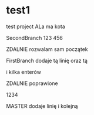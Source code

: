 # test1
test project
ALa ma kota

SecondBranch 123
456

ZDALNIE rozwalam sam początek 

FirstBranch dodaje tą linię 
oraz tą


i kilka enterów

ZDALNIE poprawione

1234

MASTER dodaje linię
i kolejną

